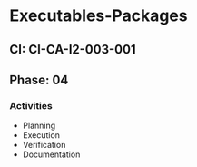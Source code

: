 # Executables-Packages

## CI: CI-CA-I2-003-001
## Phase: 04

### Activities
- Planning
- Execution
- Verification
- Documentation

